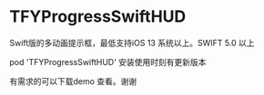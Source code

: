 # TFYProgressSwiftHUD
Swift版的多动画提示框，最低支持iOS 13 系统以上。SWIFT 5.0 以上


pod 'TFYProgressSwiftHUD'  安装使用时刻有更新版本



有需求的可以下载demo 查看。谢谢
